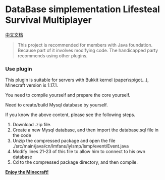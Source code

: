 # **DataBase** simplementation Lifesteal Survival Multiplayer

[中文文档](https://github.com/liangmiQwQ/lifesteal-smp/blob/main/Chinese.md)

> This project is recommended for members with Java foundation. Because part of it involves modifying code. The handicapped party recommends using other plugins.

### Use plugin

This plugin is suitable for servers with Bukkit kernel (paper\spigot...), Minecraft version is 1.17.1.

You need to compile yourself and prepare the core yourself.

Need to create/build Mysql database by yourself.

If you know the above content, please see the following steps.

1. Download .zip file.
2. Create a new Mysql database, and then import the database.sql file in the code
3. Unzip the compressed package and open the file ./src/main/java/cn/lmfans/iylsmp/lsmp/event/Event.java
4. Modify lines 21-23 of this file to allow him to connect to his own database
5. Cd to the compressed package directory, and then compile.

<u>**Enjoy the Minecraft!**</u>
